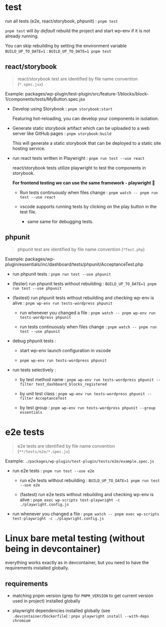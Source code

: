 # test

run all tests (e2e, react/storybook, phpunit) : `pnpm test`

`pnpm test` will _by default_ rebuild the project and start wp-env if it is not already running.

You can skip rebuilding by setting the environment variable `BUILD_UP_TO_DATE=1` : `BUILD_UP_TO_DATE=1 pnpm test`

## react/storybook

> react/storybook test are identified by file name convention (`*.spec.jsx`)

Example: packages/wp-plugin/test-plugin/src/feature-1/blocks/block-1/components/tests/MyButton.spec.jsx

- Develop using Storybook : `pnpm storybook:start`

  Featuring hot-reloading, you can develop your components in isolation.

- Generate static storybook artifact which can be uploaded to a web server like GitHub pages : `pnpm storybook:build`

  This will generate a static storybook that can be deployed to a static site hosting service.

- run react tests written in Playwright : `pnpm run test --use react`

  react/storybook tests utilize playwright to test the components in storybook.

  **For frontend testing we can use the same framework - playwright 🙌**

  - Run tests continuously when files change : `pnpm watch -- pnpm run test --use react`

  - vscode supports running tests by clicking on the play button in the test file.

    - same same for debugging tests.

## phpunit

> phpunit test are identified by file name convention (`*Test.php`)

Example: packages/wp-plugin/essentials/inc/dashboard/tests/phpunit/AcceptanceTest.php

- run phpunit tests : `pnpm run test --use phpunit`

- (fester) run phpunit tests without rebuilding : `BUILD_UP_TO_DATE=1 pnpm run test --use phpunit`

- (fastest) run phpunit tests without rebuilding and checking wp-env is alive : `pnpm wp-env run tests-wordpress phpunit`

  - run whenever you changed a file : `pnpm watch -- pnpm wp-env run tests-wordpress phpunit`

  - run tests continuously when files change : `pnpm watch -- pnpm run test --use phpunit`

- debug phpunit tests :

  - start wp-env launch configuration in vscode

  - `pnpm wp-env run tests-wordpress phpunit`

- run tests selectively :

  - by test method name : `pnpm wp-env run tests-wordpress phpunit --filter test_dashboard_blocks_registered`

  - by unit test class : `pnpm wp-env run tests-wordpress phpunit --filter AcceptanceTest`

  - by test group : `pnpm wp-env run tests-wordpress phpunit --group essentials`

# e2e tests

> e2e tests are identified by file name convention (`**/tests/e2e/*.spec.js`)

Example: `./packages/wp-plugin/test-plugin/tests/e2e/example.spec.js`

- run e2e tests : `pnpm run test --use e2e`

  - run e2e tests without rebuilding : `BUILD_UP_TO_DATE=1 pnpm run test --use e2e`

  - (fastest) run e2e tests without rebuilding and checking wp-env is alive : `pnpm exec wp-scripts test-playwright -c ./playwright.config.js`

- run whenever you changed a file : `pnpm watch -- pnpm exec wp-scripts test-playwright -c ./playwright.config.js`

# Linux bare metal testing (without being in devcontainer)

everything works exactly as in devcontainer, but you need to have the requirements installed globally.

## requirements

- matching pnpm version (grep for `PNPM_VERSION` to get current version used in project) installed globally

- playwright dependencies installed globally (see `.devcontainer/Dockerfile`) : `pnpx playwright install --with-deps chromium`
